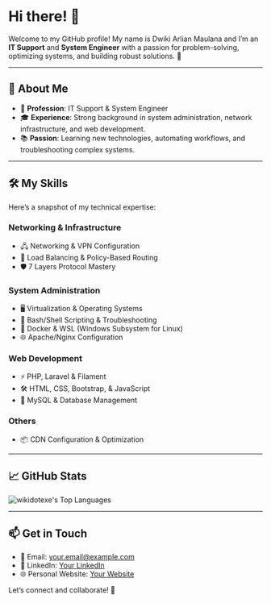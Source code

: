 # Hi there! 👋

Welcome to my GitHub profile! My name is Dwiki Arlian Maulana and I’m an **IT Support** and **System Engineer** with a passion for problem-solving, optimizing systems, and building robust solutions. 🚀

---

## 🌟 About Me

- 💼 **Profession**: IT Support & System Engineer
- 🎓 **Experience**: Strong background in system administration, network infrastructure, and web development.
- 📚 **Passion**: Learning new technologies, automating workflows, and troubleshooting complex systems.

---

## 🛠️ My Skills

Here’s a snapshot of my technical expertise:

### **Networking & Infrastructure**
- 🖧 Networking & VPN Configuration
- 🔄 Load Balancing & Policy-Based Routing
- 🛡️ 7 Layers Protocol Mastery

### **System Administration**
- 🖥️ Virtualization & Operating Systems
- 🔧 Bash/Shell Scripting & Troubleshooting
- 🐋 Docker & WSL (Windows Subsystem for Linux)
- 🌐 Apache/Nginx Configuration

### **Web Development**
- ⚡ PHP, Laravel & Filament
- 🛠️ HTML, CSS, Bootstrap, & JavaScript
- 💾 MySQL & Database Management

### **Others**
- 📦 CDN Configuration & Optimization

---

## 📈 GitHub Stats

![wikidotexe's Top Languages](https://github-readme-stats.vercel.app/api/top-langs/?username=wikidotexe&theme=tokyonight&show_icons=true&hide_border=true&layout=compact)

---

## 📫 Get in Touch

- 💌 Email: [your.email@example.com](mailto:your.email@example.com)
- 💼 LinkedIn: [Your LinkedIn](https://www.linkedin.com/)
- 🌐 Personal Website: [Your Website](https://yourwebsite.com)

Let’s connect and collaborate! 🤝
